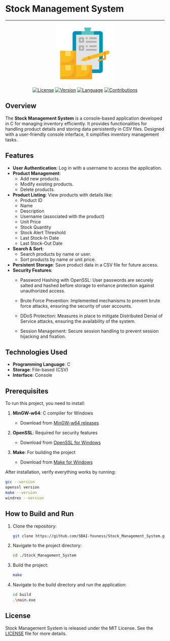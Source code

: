 # Stock Management System
---

<p align="center">
  <img src="assets/icons/app_icon.png" alt="App Icon" width="180">
</p>


<p align="center">
  <a href="LICENSE"><img src="https://img.shields.io/badge/license-MIT-blue" alt="License"></a>
  <a href="https://github.com/SBAI-Youness/Stock_Management_System/releases"><img src="https://img.shields.io/badge/version-v1.0.0-blue" alt="Version"></a>
  <a href="https://en.wikipedia.org/wiki/C_(programming_language)"><img src="https://img.shields.io/badge/language-C-blue" alt="Language"></a>
  <a href="https://github.com/SBAI-Youness/Stock_Management_System/pulls"><img src="https://img.shields.io/badge/PRs-welcome-brightgreen" alt="Contributions"></a>
</p>


## Overview
The **Stock Management System** is a console-based application developed in C for managing inventory efficiently. It provides functionalities for handling product details and storing data persistently in CSV files. Designed with a user-friendly console interface, it simplifies inventory management tasks.


## Features
- **User Authentication**: Log in with a username to access the application.
- **Product Management**:
  - Add new products.
  - Modify existing products.
  - Delete products.
- **Product Listing**:
  View products with details like:
  - Product ID
  - Name
  - Description
  - Username (associated with the product)
  - Unit Price
  - Stock Quantity
  - Stock Alert Threshold
  - Last Stock-In Date
  - Last Stock-Out Date
- **Search & Sort**:
  - Search products by name or user.
  - Sort products by name or unit price.
- **Persistent Storage**:
  Save product data in a CSV file for future access.
- **Security Features**:
  - Password Hashing with OpenSSL: User passwords are securely salted and hashed before storage to enhance protection against unauthorized access.
  - Brute Force Prevention: Implemented mechanisms to prevent brute force attacks, ensuring the security of user accounts.
  - DDoS Protection: Measures in place to mitigate Distributed Denial of Service attacks, ensuring the availability of the system.

  - Session Management: Secure session handling to prevent session hijacking and fixation.


## Technologies Used
- **Programming Language**: C
- **Storage**: File-based (CSV)
- **Interface**: Console


## Prerequisites

To run this project, you need to install:

1. **MinGW-w64**: C compiler for Windows
   - Download from [MinGW-w64 releases](https://github.com/niXman/mingw-builds-binaries/releases)

2. **OpenSSL**: Required for security features
   - Download from [OpenSSL for Windows](https://slproweb.com/products/Win32OpenSSL.html)

3. **Make**: For building the project
   - Download from [Make for Windows](https://gnuwin32.sourceforge.net/packages/make.htm)

After installation, verify everything works by running:
```bash
gcc --version
openssl version
make --version
windres --version
```


## How to Build and Run

1. Clone the repository:
   ```bash
   git clone https://github.com/SBAI-Youness/Stock_Management_System.git
   ```
2. Navigate to the project directory:
   ```bash
   cd ./Stock_Management_System
   ```
3. Build the project:
   ```bash
   make
   ```
4. Navigate to the build directory and run the application:
   ```bash
   cd build
   .\main.exe
   ```


## License
Stock Management System is released under the MIT License. See the [LICENSE](LICENSE) file for more details.